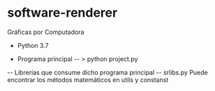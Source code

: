 ﻿# software-renderer
Gráficas por Computadora 

- Python 3.7 

- Programa principal -- > python project.py 

-- Librerías que consume dicho programa principal -- srlibs.py
Puede encontrar los métodos matemáticos en utils y constanst  
